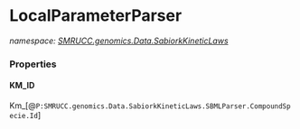 ﻿# LocalParameterParser
_namespace: [SMRUCC.genomics.Data.SabiorkKineticLaws](./index.md)_






### Properties

#### KM_ID
Km_[@``P:SMRUCC.genomics.Data.SabiorkKineticLaws.SBMLParser.CompoundSpecie.Id``]

